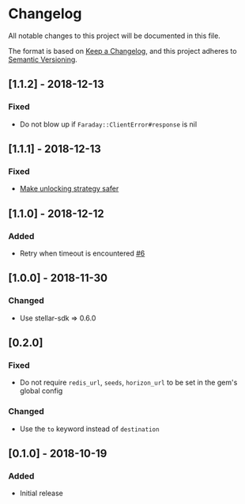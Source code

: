 # Changelog
All notable changes to this project will be documented in this file.

The format is based on [Keep a Changelog](https://keepachangelog.com/en/1.0.0/),
and this project adheres to [Semantic Versioning](https://semver.org/spec/v2.0.0.html).

## [1.1.2] - 2018-12-13
### Fixed
- Do not blow up if `Faraday::ClientError#response` is nil

## [1.1.1] - 2018-12-13
### Fixed
- [Make unlocking strategy safer](https://github.com/bloom-solutions/stellar_spectrum-ruby/pull/9)

## [1.1.0] - 2018-12-12
### Added
- Retry when timeout is encountered [#6](https://github.com/bloom-solutions/stellar_spectrum-ruby/pull/6)

## [1.0.0] - 2018-11-30
### Changed
- Use stellar-sdk => 0.6.0

## [0.2.0]
### Fixed
- Do not require `redis_url`, `seeds`, `horizon_url` to be set in the gem's global config

### Changed
- Use the `to` keyword instead of `destination`

## [0.1.0] - 2018-10-19
### Added
- Initial release
